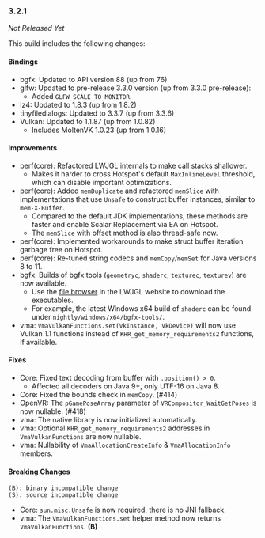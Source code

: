 ### 3.2.1

_Not Released Yet_

This build includes the following changes:

#### Bindings

- bgfx: Updated to API version 88 (up from 76)
- glfw: Updated to pre-release 3.3.0 version (up from 3.3.0 pre-release):
    * Added `GLFW_SCALE_TO_MONITOR`.
- lz4: Updated to 1.8.3 (up from 1.8.2)
- tinyfiledialogs: Updated to 3.3.7 (up from 3.3.6)
- Vulkan: Updated to 1.1.87 (up from 1.0.82)
    * Includes MoltenVK 1.0.23 (up from 1.0.16)

#### Improvements

- perf(core): Refactored LWJGL internals to make call stacks shallower.
    * Makes it harder to cross Hotspot's default `MaxInlineLevel` threshold, which can disable important optimizations.
- perf(core): Added `memDuplicate` and refactored `memSlice` with implementations that use `Unsafe` to construct buffer instances, similar to `mem-X-Buffer`.
    * Compared to the default JDK implementations, these methods are faster and enable Scalar Replacement via EA on Hotspot.
    * The `memSlice` with offset method is also thread-safe now.
- perf(core): Implemented workarounds to make struct buffer iteration garbage free on Hotspot.
- perf(core): Re-tuned string codecs and `memCopy`/`memSet` for Java versions 8 to 11.
- bgfx: Builds of bgfx tools (`geometryc`, `shaderc`, `texturec`, `texturev`) are now available.
    * Use the [file browser](https://www.lwjgl.org/browse) in the LWJGL website to download the executables.
    * For example, the latest Windows x64 build of `shaderc` can be found under `nightly/windows/x64/bgfx-tools/`.
- vma: `VmaVulkanFunctions.set(VkInstance, VkDevice)` will now use Vulkan 1.1 functions instead of `KHR_get_memory_requirements2` functions, if available.

#### Fixes

- Core: Fixed text decoding from buffer with `.position() > 0`.
    * Affected all decoders on Java 9+, only UTF-16 on Java 8.
- Core: Fixed the bounds check in `memCopy`. (#414)
- OpenVR: The `pGamePoseArray` parameter of `VRCompositor_WaitGetPoses` is now nullable. (#418)
- vma: The native library is now initialized automatically.
- vma: Optional `KHR_get_memory_requirements2` addresses in `VmaVulkanFunctions` are now nullable.
- vma: Nullability of `VmaAllocationCreateInfo` & `VmaAllocationInfo` members.

#### Breaking Changes

```
(B): binary incompatible change
(S): source incompatible change
```

- Core: `sun.misc.Unsafe` is now required, there is no JNI fallback.
- vma: The `VmaVulkanFunctions.set` helper method now returns `VmaVulkanFunctions`. **(B)**